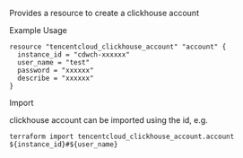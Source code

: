Provides a resource to create a clickhouse account

Example Usage

```hcl
resource "tencentcloud_clickhouse_account" "account" {
  instance_id = "cdwch-xxxxxx"
  user_name = "test"
  password = "xxxxxx"
  describe = "xxxxxx"
}
```

Import

clickhouse account can be imported using the id, e.g.

```
terraform import tencentcloud_clickhouse_account.account ${instance_id}#${user_name}
```